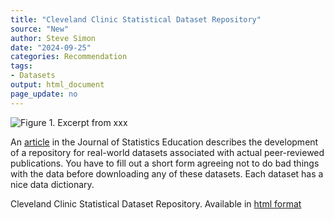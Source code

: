 ```yaml
---
title: "Cleveland Clinic Statistical Dataset Repository"
source: "New"
author: Steve Simon
date: "2024-09-25"
categories: Recommendation
tags:
- Datasets
output: html_document
page_update: no
---
```


![Figure 1. Excerpt from xxx](http://www.pmean.com/new-images/24/cleveland-clinic-repository-01.png)

<div class="notes">

An [article][now1] in the Journal of Statistics Education describes the development of a repository for real-world datasets associated with actual peer-reviewed publications. You have to fill out a short form agreeing not to do bad things with the data before downloading any of these datasets. Each dataset has a nice data dictionary.

Cleveland Clinic Statistical Dataset Repository. Available in [html format][cle1]

[cle1]: https://www.lerner.ccf.org/quantitative-health/services/#research-education
[now1]: https://www.tandfonline.com/doi/abs/10.1080/10691898.2013.11889660

</div>
